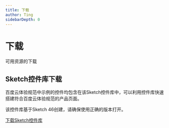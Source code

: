 ```yaml
---
title: 下载
author: Ting
sidebarDepth: 0
---
```

# 下载

可用资源的下载

## Sketch控件库下载

百度云体验规范中示例的控件均包含在该Sketch控件库中，可以利用控件库快速搭建符合百度云体验规范的产品页面。

该控件库基于Sketch 46创建，请确保使用正确的版本打开。

[下载Sketch控件库](http://baiduyun-guideline.bj.bcebos.com/console/download/百度云UE控件库.7z)